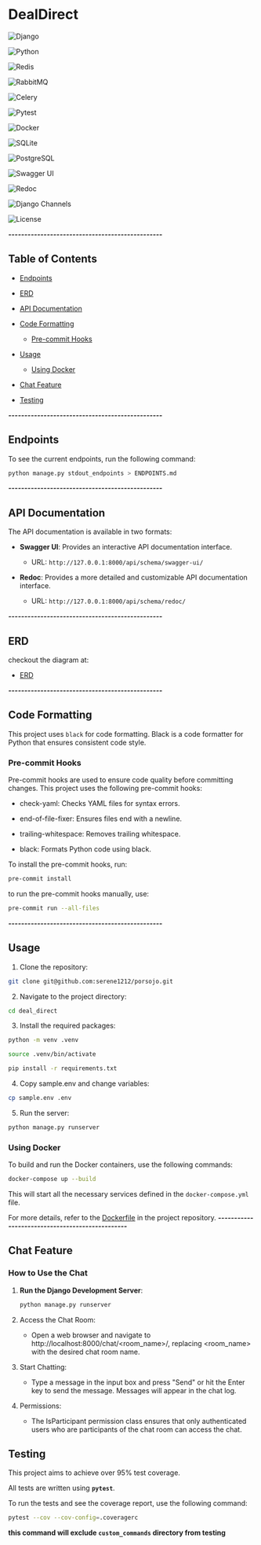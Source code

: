 # DealDirect

![Django](https://img.shields.io/badge/Django-5%2B-brightgreen)

![Python](https://img.shields.io/badge/Python-3.12%2B-blue)

![Redis](https://img.shields.io/badge/Redis-Caching-red)

![RabbitMQ](https://img.shields.io/badge/RabbitMQ-Broker-orange)

![Celery](https://img.shields.io/badge/Celery-Queue-green)

![Pytest](https://img.shields.io/badge/Pytest-Testing-yellow)

![Docker](https://img.shields.io/badge/Docker-Ready-blue)

![SQLite](https://img.shields.io/badge/SQLite-Development-lightgrey)

![PostgreSQL](https://img.shields.io/badge/PostgreSQL-Production-blue)

![Swagger UI](https://img.shields.io/badge/Swagger-Interactive_API_Docs-brightgreen)

![Redoc](https://img.shields.io/badge/Redoc-API_Docs-red)

![Django Channels](https://img.shields.io/badge/Django_Channels-WebSockets-brightgreen)


![License](https://img.shields.io/badge/License-MIT-yellow)

***------------------------------------------------***
## Table of Contents
- [Endpoints](#endpoints)
- [ERD](#erd)
- [API Documentation](#api-documentation)
- [Code Formatting](#code-formatting)
  - [Pre-commit Hooks](#pre-commit-hooks)
- [Usage](#usage)
  - [Using Docker](#using-docker)
- [Chat Feature](#chat-feature)

- [Testing](#testing)

***------------------------------------------------***
## Endpoints

To see the current endpoints, run the following command:

```bash
python manage.py stdout_endpoints > ENDPOINTS.md
```
***------------------------------------------------***

## API Documentation

The API documentation is available in two formats:

- **Swagger UI**: Provides an interactive API documentation interface.
  - URL: `http://127.0.0.1:8000/api/schema/swagger-ui/`

- **Redoc**: Provides a more detailed and customizable API documentation interface.
  - URL: `http://127.0.0.1:8000/api/schema/redoc/`

***------------------------------------------------***

## ERD
checkout the diagram at:

- [ERD](documents/Entity%20Relationship%20Diagram.jpg)


***------------------------------------------------***
## Code Formatting

This project uses `black` for code formatting. Black is a code formatter for Python that ensures consistent code style.

### Pre-commit Hooks
Pre-commit hooks are used to ensure code quality before committing changes. This project uses the following pre-commit hooks:

- check-yaml: Checks YAML files for syntax errors.


- end-of-file-fixer: Ensures files end with a newline.


- trailing-whitespace: Removes trailing whitespace.


- black: Formats Python code using black.

To install the pre-commit hooks, run:

```bash
pre-commit install
```
to run the pre-commit hooks manually, use:
```bash
pre-commit run --all-files
```

***------------------------------------------------***
## Usage

1. Clone the repository:
```bash
git clone git@github.com:serene1212/porsojo.git
```
2. Navigate to the project directory:

```bash
cd deal_direct
```
3. Install the required packages:

```bash
python -m venv .venv

source .venv/bin/activate

pip install -r requirements.txt
```
4. Copy sample.env and change variables:

```bash
cp sample.env .env
```
5. Run the server:

```bash
python manage.py runserver
```
### Using Docker

To build and run the Docker containers, use the following commands:
```bash
docker-compose up --build
```

This will start all the necessary services defined in the `docker-compose.yml` file.

For more details, refer to the [Dockerfile](Dockerfile) in the project repository.
***------------------------------------------------***
## Chat Feature

### How to Use the Chat

1. **Run the Django Development Server**:
   ```sh
   python manage.py runserver
2. Access the Chat Room:
   - Open a web browser and navigate to http://localhost:8000/chat/<room_name>/, replacing <room_name> with the desired chat room name.


3. Start Chatting:
   - Type a message in the input box and press "Send" or hit the Enter key to send the message.
   Messages will appear in the chat log.


4. Permissions:
   - The IsParticipant permission class ensures that only authenticated users who are participants of the chat room can access the chat.
## Testing
This project aims to achieve over 95% test coverage.

All tests are written using **`pytest`**.

To run the tests and see the coverage report, use the following command:

```bash
pytest --cov --cov-config=.coveragerc
```

**this command will exclude **`custom_commands`** directory from testing**
